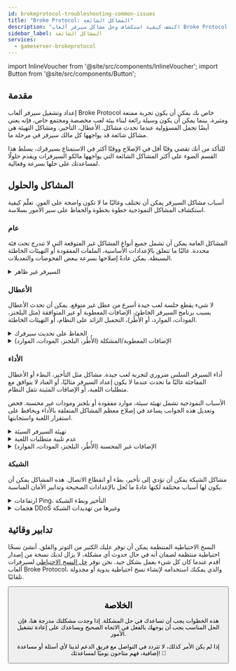 ```yaml
---
id: brokeprotocol-troubleshooting-common-issues
title: "Broke Protocol: المشاكل الشائعة"
description: "اكتشف كيفية استكشاف وحل مشاكل سيرفر ألعاب Broke Protocol الشائعة لضمان تجربة لعب سلسة وبيئة مستقرة → تعلّم المزيد الآن"
sidebar_label: المشاكل الشائعة
services:
  - gameserver-brokeprotocol
---
```


import InlineVoucher from '@site/src/components/InlineVoucher';
import Button from '@site/src/components/Button';

## مقدمة

إعداد وتشغيل سيرفر ألعاب Broke Protocol خاص بك يمكن أن يكون تجربة ممتعة ومثيرة. بينما يمكن أن يكون وسيلة رائعة لبناء بيئة لعب مخصصة ومجتمع خاص، فإنه يعني أيضًا تحمل المسؤولية عندما تحدث مشاكل. الأعطال، التأخير، ومشاكل التهيئة هي مشاكل شائعة قد يواجهها كل مالك سيرفر في مرحلة ما.

للتأكد من أنك تقضي وقتًا أقل في الإصلاح ووقتًا أكثر في الاستمتاع بسيرفرك، يسلط هذا القسم الضوء على أكثر المشاكل الشائعة التي يواجهها مالكو السيرفرات ويقدم حلولًا لمساعدتك على حلها بسرعة وفعالية.


<InlineVoucher />



## المشاكل والحلول

أسباب مشاكل السيرفر يمكن أن تختلف وغالبًا ما لا تكون واضحة على الفور. تعلّم كيفية استكشاف المشاكل النموذجية خطوة بخطوة والحفاظ على سير الأمور بسلاسة.

### عام
المشاكل العامة يمكن أن تشمل جميع أنواع المشاكل غير المتوقعة التي لا تندرج تحت فئة محددة. غالبًا ما تتعلق بالإعدادات الأساسية، الملفات المفقودة أو التهيئات الخاطئة البسيطة. يمكن عادةً إصلاحها بسرعة ببعض الفحوصات والتعديلات.

<details>
  <summary>السيرفر غير ظاهر</summary>

عدم ظهور السيرفر يمكن أن يحدث إذا لم تكتمل عملية التهيئة بنجاح. قد يكون ذلك بسبب تهيئة خاطئة أو ملفات تالفة. يمكن عادةً تتبع مزيد من المعلومات في وحدة تحكم السيرفر أو ملفات السجل. بالإضافة إلى ذلك، يجب التأكد من عدم استخدام إعدادات فلترة خاطئة في قائمة السيرفرات، والتي قد تمنع ظهور السيرفر.

</details>


### الأعطال

لا شيء يقطع جلسة لعب جيدة أسرع من عطل غير متوقع. يمكن أن تحدث الأعطال بسبب برنامج السيرفر الخاطئ، الإضافات المعطوبة أو غير المتوافقة (مثل البلجنز، المودات، الموارد، أو الأُطُر)، التحميل الزائد على النظام، أو التهيئات الخاطئة.

<details>
  <summary>الحفاظ على تحديث سيرفرك</summary>

تشغيل سيرفر ألعابك على أحدث إصدار ضروري للاستقرار، الأمان، والتوافق. تحديثات اللعبة، تغييرات الأُطُر، أو تعديلات على أدوات الطرف الثالث يمكن أن تؤدي إلى مشاكل خطيرة إذا كان إصدار سيرفرك قديمًا.

سيرفر ألعاب قديم قد يعاني من أعطال، سلوك غير متوقع، أو حتى فشل في التشغيل تمامًا.

![img](https://screensaver01.zap-hosting.com/index.php/s/JXLHyHeMJqErHLJ/preview)


</details>

<details>
  <summary>الإضافات المعطوبة/المشكلة (الأُطُر، البلجنز، المودات، الموارد)</summary>

غالبًا ما تكون الأعطال ناجمة عن إضافات معطوبة أو قديمة. سواء كانت أُطُر، بلجن، مود أو مورد، يمكن أن تظهر مشاكل إذا لم تكن الإضافة متوافقة مع أحدث إصدار للعبة أو تحتوي على أخطاء في الكود.

هذا قد يؤدي إلى أعطال غير متوقعة، تجميد أو أخطاء في السيرفر، خاصة عند تفاعل عدة إضافات مشكلة معًا. إذا كنت تشك أن إضافة ما هي السبب، جرب تعطيلها مؤقتًا وتحقق مما إذا كان السيرفر يبقى مستقرًا بدونها. هذه طريقة بسيطة لتحديد الإضافة التي تسبب المشاكل.

تأكد من أن جميع الإضافات التي تستخدمها محدثة، مدعومة بنشاط ومختبرة للتوافق مع الإصدار الحالي للعبتك لتجنب الأعطال وفترات التوقف.

لعزل السبب الجذري لمشاكل الأعطال، غالبًا ما يكون من المفيد تعطيل المحتوى الإضافي مؤقتًا. ابدأ بإعداد بسيط وتحقق مما إذا استمرت المشكلة. إذا اختفت المشكلة، أعد إدخال الإضافات، المودات، أو الموارد تدريجيًا واحدة تلو الأخرى مع اختبار بعد كل خطوة. هذه الطريقة التدريجية تساعد في تحديد العنصر المحدد المسبب للمشكلة. هذه الطريقة لا تضيق نطاق المشتبه بهم بكفاءة فقط، بل تضمن أيضًا أن استكشاف الأخطاء يعتمد على أدلة وليس افتراضات.

</details>

### الأداء

أداء السيرفر السلس ضروري لتجربة لعب جيدة. مشاكل مثل التأخير، البطء أو الأعطال المفاجئة غالبًا ما تحدث عندما لا يكون إعداد السيرفر مثاليًا، أو العتاد لا يتوافق مع متطلبات اللعبة، أو الإضافات المثبتة تثقل النظام.

الأسباب النموذجية تشمل تهيئة سيئة، موارد مفقودة أو بلجنز ومودات غير محسنة. فحص وتعديل هذه الجوانب يساعد في إصلاح معظم المشاكل المتعلقة بالأداء ويحافظ على استقرار اللعبة واستجابتها.

<details>
  <summary>تهيئة السيرفر السيئة</summary>

إعدادات السيرفر الخاطئة أو غير المضبوطة جيدًا يمكن أن تؤدي إلى استخدام موارد أعلى وتسبب مشاكل في الأداء مثل التأخير أو التقطيع. تأكد من أن قيم التهيئة تتطابق مع الإعدادات الموصى بها للعبتك وحجم السيرفر. راجعها وعدلها إذا لزم الأمر للحفاظ على تشغيل السيرفر بأقصى كفاءة ممكنة.

يمكنك تغيير التهيئة من خلال الإعدادات المتاحة في قسم **الإعدادات** أو مباشرة في ملفات التهيئة تحت **Configs** في واجهة الويب الخاصة بك.

</details>

<details>
  <summary>عدم تلبية متطلبات اللعبة</summary>

لضمان تشغيل سيرفر ألعابك بسلاسة وموثوقية، من الضروري اختيار تهيئة تتناسب مع احتياجات مشروعك المخطط له. المتطلبات يمكن أن تختلف بشكل كبير حسب اللعبة، استخدام الإضافات مثل المودات، البلجنز، أو الموارد، وعدد اللاعبين المتوقع.

تقدم ZAP-Hosting تهيئة دنيا موصى بها أثناء عملية الطلب. هذه الاقتراحات مبنية على حالات استخدام نموذجية ومصممة لمساعدتك على تجنب مشاكل الأداء الشائعة مثل التأخير، الأعطال، أو أوقات التحميل الطويلة.

![img](https://screensaver01.zap-hosting.com/index.php/s/87ADJdwNAXxXxdk/preview)

يرجى التأكد من اتباع هذه التوصيات أو الترقية إذا لزم الأمر لضمان الاستقرار الأمثل وأفضل تجربة ممكنة لك وللاعبين. هذه توصية دنيا.

اعتمادًا على نطاق مشروعك وكمية المحتوى الإضافي، قد تكون الموارد المطلوبة أعلى من البداية أو تزداد مع الوقت. في مثل هذه الحالات، ترقية باقة سيرفر ألعابك هي طريقة سهلة لضمان استمرار الأداء والاستقرار.

</details>

<details>
  <summary>الإضافات غير المحسنة (الأُطُر، البلجنز، المودات، الموارد)</summary>

ليست كل الإضافات مصممة مع مراعاة الأداء. سواء كانت أُطُر، بلجن، مود، أو مورد، التنفيذ السيء يمكن أن يؤدي إلى مشاكل أداء كبيرة على سيرفرك. في كثير من الحالات، قد تعمل الوظيفة المقصودة لكن طريقة التنفيذ غير فعالة، معقدة بشكل مفرط أو تسبب حملًا غير ضروري على موارد السيرفر.

هذا يمكن أن يؤدي إلى استخدام عالي لوحدة المعالجة المركزية، تسربات في الذاكرة، تأخير، أو حتى أعطال، خاصة عند تفاعل عدة مكونات غير محسنة. تأكد دائمًا من أن الإضافات مدعومة بنشاط، موثقة جيدًا، ومختبرة من حيث الأداء. عند الشك، استشر آراء المجتمع أو راقب أداء السيرفر لتحديد العناصر المشكلة.

لعزل السبب الجذري لمشاكل الأداء، غالبًا ما يكون من المفيد تعطيل المحتوى الإضافي مؤقتًا. ابدأ بإعداد بسيط وتحقق مما إذا استمرت المشكلة. إذا اختفت المشكلة، أعد إدخال الإضافات، المودات، أو الموارد تدريجيًا واحدة تلو الأخرى مع اختبار بعد كل خطوة. هذه الطريقة التدريجية تساعد في تحديد العنصر المحدد المسبب للمشكلة، سواء كان تعارضًا، تسرب ذاكرة، أو استخدام مفرط للموارد.

هذه الطريقة لا تضيق نطاق المشتبه بهم بكفاءة فقط، بل تضمن أيضًا أن استكشاف الأخطاء يعتمد على أدلة وليس افتراضات.

</details>



### الشبكة
مشاكل الشبكة يمكن أن تؤدي إلى تأخير، بطء أو انقطاع الاتصال. هذه المشاكل يمكن أن يكون لها أسباب مختلفة لكنها عادةً ما تُحل بالإعدادات الصحيحة وتدابير الأمان المناسبة.

<details>
  <summary>ارتفاعات Ping، التأخير وبطء الشبكة</summary>

ارتفاعات Ping، التأخير وبطء الشبكة عادة ما تكون نتيجة لموارد سيرفر محدودة، مثل قوة CPU غير كافية، RAM، أو عرض النطاق.

يمكن أن تحدث أيضًا عندما يكون السيرفر مثقلًا بعدد كبير من اللاعبين أو سكربتات وبلجنز تستهلك موارد كثيرة. مشاكل الشبكة مثل التوجيه السيء، التحميل الخارجي، أو استضافة السيرفر بعيدًا عن قاعدة اللاعبين يمكن أن تزيد من زمن الاستجابة.

بالإضافة إلى ذلك، العمليات الخلفية، اتصالات الإنترنت غير المستقرة، فقدان الحزم، وبرمجيات السيرفر القديمة أو غير المضبوطة يمكن أن تسهم كلها في مشاكل أداء ملحوظة أثناء اللعب.

إذا كنت تعاني من تأخير أو Ping عالي على سيرفرك، هناك بعض الخطوات البسيطة التي يمكنك اتخاذها لتحسين الأداء. أولًا، تأكد من أن سيرفرك يفي أو يتجاوز المواصفات الموصى بها للعبتك ومشروعك. اختيار موقع سيرفر قريب من قاعدة اللاعبين يمكن أن يساعد أيضًا في تقليل زمن الاستجابة.

إذا كنت تشك أن مشاكل التوجيه أو مشاكل الشبكة الخارجية تسبب التأخير، لا تتردد في التواصل مع فريق الدعم لدينا. سيساعدونك في تحليل الوضع وإيجاد أفضل حل ممكن.


</details>

<details>
  <summary>هجمات DDoS وغيرها من تهديدات الشبكة</summary>

سيرفرات الألعاب قد تصبح أحيانًا هدفًا لنشاطات شبكية خبيثة، وأبرزها هجمات حجب الخدمة الموزعة (DDoS). هذه الهجمات تغمر السيرفر بحركة مرور زائدة، مما يسبب تأخير، فقدان الاتصال، أو حتى توقف كامل. في حالات أخرى، قد يحاول المهاجمون استغلال ثغرات الشبكة أو تعطيل استقرار السيرفر من خلال محاولات اتصال متكررة أو أنماط بيانات غير عادية.

بينما معظم هذه التهديدات خارجة عن سيطرة المستخدم العادي، تقدم ZAP-Hosting أنظمة حماية وتخفيف مدمجة لتحصين سيرفرك من الهجمات الشائعة والمتقدمة. إذا كنت تشك أن سيرفرك مستهدف مما يسبب مشاكل، تواصل مع فريق الدعم للحصول على المساعدة والإرشادات.

</details>






## تدابير وقائية

النسخ الاحتياطية المنتظمة يمكن أن توفر عليك الكثير من التوتر والقلق. أنشئ نسخًا احتياطية منتظمة لضمان أنه في حال حدوث أي مشكلة، لا يزال لديك نسخة من إصدار أقدم عندما كان كل شيء يعمل بشكل جيد. نحن نوفر [حل النسخ الاحتياطي](gameserver-backups.md) لسيرفرات ألعاب Broke Protocol، والذي يمكنك استخدامه لإنشاء نسخ احتياطية يدوية أو مجدولة تلقائيًا.



<Button label="الوصول إلى ZAP-Storage" link="https://zap-hosting.com/en/customer/home/storage/" block/>






## الخلاصة

هذه الخطوات يجب أن تساعدك في حل المشكلة. إذا وجدت مشكلتك مدرجة هنا، فإن الحل المناسب يجب أن يوجهك بالفعل في الاتجاه الصحيح ويساعدك على إعادة تشغيل الأمور.

إذا لم يكن الأمر كذلك، لا تتردد في التواصل مع فريق الدعم لدينا لأي أسئلة أو مساعدة إضافية، فهم متاحون يوميًا لمساعدتك! 🙂

<InlineVoucher />
